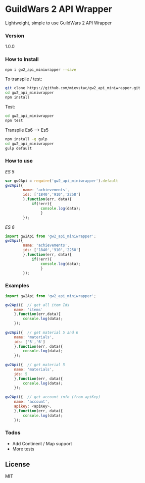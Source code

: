 # GuildWars 2 API Wrapper

Lightweight, simple to use GuildWars 2 API Wrapper

### Version
1.0.0

### How to Install
 
```sh
npm i gw2_api_miniwrapper --save
```
To transpile / test:
```sh
git clone https://github.com/mievstac/gw2_api_miniwrapper.git
cd gw2_api_miniwrapper
npm install
```
Test:
```sh
cd gw2_api_miniwrapper
npm test
```
Transpile Es6 --> Es5
```sh
npm install -g gulp
cd gw2_api_miniwrapper
gulp default
```

### How to use
*ES 5*
```javascript
var gw2Api = require('gw2_api_miniwrapper').default
gw2Api({
        name: 'achievements',
        ids: ['1840','910','2258']
        },function(err, data){
            if(!err){
                console.log(data);
                }
        });
```

*ES 6*
```javascript
import gw2Api from 'gw2_api_miniwrapper';
gw2Api({
        name: 'achievements',
        ids: ['1840','910','2258']
        },function(err, data){
            if(!err){
                console.log(data);
                }
        });
```

### Examples
```javascript
import gw2Api from 'gw2_api_miniwrapper';

gw2Api({  // get all item Ids
    name: 'items'
    },function(err,data){
        console.log(data);
    });
    
gw2Api({  // get material 5 and 6
    name: 'materials',
    ids: ['5','6']
    },function(err, data){
        console.log(data);
    });
    
gw2Api({  // get material 5
    name: 'materials',
    ids: 5
    },function(err, data){
        console.log(data);
    });
    
gw2Api({  // get account info (from apiKey)
    name: 'account',
    apikey: <apiKey>,
    },function(err, data){
        console.log(data);
    });
```

### Todos

 - Add Continent / Map support
 - More tests

License
----

MIT


